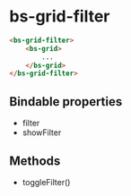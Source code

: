 # bs-grid-filter

```html
<bs-grid-filter>
    <bs-grid>
        ...
    </bs-grid>
</bs-grid-filter>
```

## Bindable properties

- filter
- showFilter

## Methods

- toggleFilter()